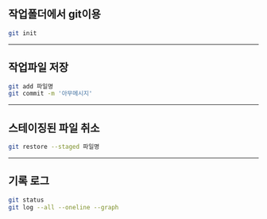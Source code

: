 ## 작업폴더에서 git이용

```bash
git init
```
---

## 작업파일 저장
```bash
git add 파일명
git commit -m '아무메시지'
```
---
## 스테이징된 파일 취소
```bash
git restore --staged 파일명
```
---
## 기록 로그
```bash
git status
git log --all --oneline --graph
```
